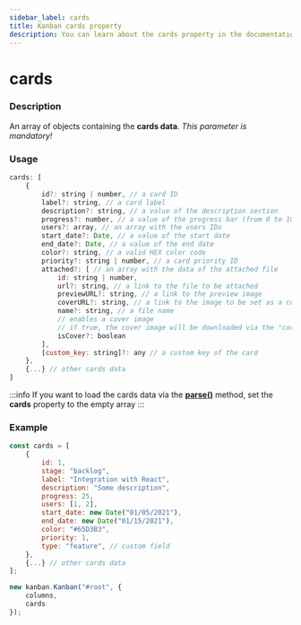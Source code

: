 ```yaml
---
sidebar_label: cards
title: Kanban cards property
description: You can learn about the cards property in the documentation of the JavaScript Kanban library. Browse developer guides and API reference, try out code examples and live demos.
---
```


# cards

### Description

An array of objects containing the **cards data**. *This parameter is mandatory!*

### Usage

```js
cards: [
	{
		id?: string | number, // a card ID
		label?: string, // a card label
		description?: string, // a value of the description section
		progress?: number, // a value of the progress bar (from 0 to 100)
		users?: array, // an array with the users IDs
		start_date?: Date, // a value of the start date
		end_date?: Date, // a value of the end date
		color?: string, // a valid HEX color code
		priority?: string | number, // a card priority ID
		attached?: [ // an array with the data of the attached file
			id: string | number,
			url?: string, // a link to the file to be attached
			previewURL?: string, // a link to the preview image
			coverURL?: string, // a link to the image to be set as a cover
			name?: string, // a file name
			// enables a cover image
			// if true, the cover image will be downloaded via the "coverURL"
			isCover?: boolean
		],
		[custom_key: string]?: any // a custom key of the card
	},
	{...} // other cards data
]
```

:::info
If you want to load the cards data via the [**parse()**](../../methods/js_kanban_parse_method) method, set the **cards** property to the empty array
:::

### Example

```jsx {1-16,20}
const cards = [
	{
		id: 1,
		stage: "backlog",
		label: "Integration with React",
		description: "Some description",
		progress: 25,
		users: [1, 2],
		start_date: new Date("01/05/2021"),
		end_date: new Date("01/15/2021"),
		color: "#65D3B3",
		priority: 1,
		type: "feature", // custom field
	},
	{...} // other cards data
];

new kanban.Kanban("#root", {
	columns,
	cards
});
```

